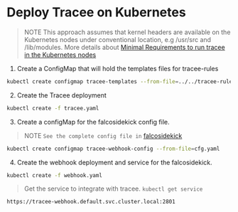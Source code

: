 # Deploy Tracee on Kubernetes

> NOTE This approach assumes that kernel headers are available on the Kubernetes nodes under conventional location, e.g /usr/src and /lib/modules. More details about [Minimal Requirements to run tracee in the Kubernetes nodes](https://aquasecurity.github.io/tracee/install/prerequisites/)

1. Create a ConfigMap that will hold the templates files for tracee-rules
 ``` bash
 kubectl create configmap tracee-templates --from-file=../../tracee-rules/templates
 ```

2. Create the Tracee deployment

 ``` bash
 kubectl create -f tracee.yaml
 ```

3. Create a configMap for the falcosidekick config file.
> NOTE `See the complete config file in` [falcosidekick](https://github.com/falcosecurity/falcosidekick)

 ``` bash
 kubectl create configmap tracee-webhook-config --from-file=cfg.yaml
 ```

4. Create the webhook deployment and service for the falcosidekick.

 ``` bash
 kubectl create -f webhook.yaml
 ```

> Get the service to integrate with tracee.  `kubectl get service`
````
https://tracee-webhook.default.svc.cluster.local:2801
````
